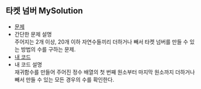 ## 타켓 넘버 MySolution  
* [문제](https://programmers.co.kr/learn/courses/30/lessons/43165)  
* 간단한 문제 설명  
    주어지는 2개 이상, 20개 이하 자연수들끼리 더하거나 빼서 타켓 넘버를 만들 수 있는 방법의 수를 구하는 문제.
* [내 코드](target_number.java)  
* 내 코드 설명  
    재귀함수를 만들어 주어진 정수 배열의 첫 번째 원소부터 마지막 원소까지 더하거나 빼서 만들 수 있는 모든 경우의 수를 확인한다.  
